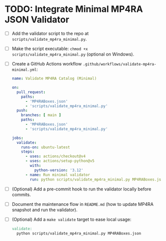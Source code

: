 # TODO: Integrate Minimal MP4RA JSON Validator

- [ ] Add the validator script to the repo at `scripts/validate_mp4ra_minimal.py`.
- [ ] Make the script executable: `chmod +x scripts/validate_mp4ra_minimal.py` (optional on Windows).
- [ ] Create a GitHub Actions workflow `.github/workflows/validate-mp4ra-minimal.yml`:

  ```yaml
  name: Validate MP4RA Catalog (Minimal)

  on:
    pull_request:
      paths:
        - 'MP4RABoxes.json'
        - 'scripts/validate_mp4ra_minimal.py'
    push:
      branches: [ main ]
      paths:
        - 'MP4RABoxes.json'
        - 'scripts/validate_mp4ra_minimal.py'

  jobs:
    validate:
      runs-on: ubuntu-latest
      steps:
        - uses: actions/checkout@v4
        - uses: actions/setup-python@v5
          with:
            python-version: '3.12'
        - name: Run minimal validator
          run: python scripts/validate_mp4ra_minimal.py MP4RABoxes.json
  ```

- [ ] (Optional) Add a pre-commit hook to run the validator locally before commits.
- [ ] Document the maintenance flow in `README.md` (how to update MP4RA snapshot and run the validator).
- [ ] (Optional) Add a `make validate` target to ease local usage:

  ```makefile
  validate:
  	python scripts/validate_mp4ra_minimal.py MP4RABoxes.json
  ```
